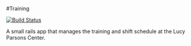 #Training

[![Build Status](https://semaphoreci.com/api/v1/projects/7d522d8d-aee8-4f71-b624-8cd957bec0e3/608646/badge.svg)](https://semaphoreci.com/alice-pote/training)

A small rails app that manages the training and shift schedule at the Lucy
Parsons Center.
